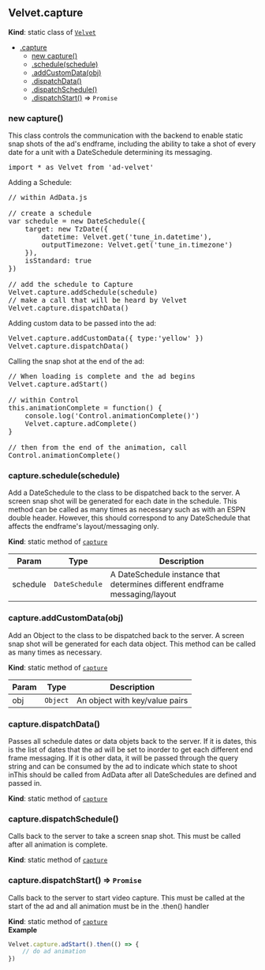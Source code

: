 <a name="Velvet.capture"></a>

## Velvet.capture
**Kind**: static class of [<code>Velvet</code>](#Velvet)  

* [.capture](#Velvet.capture)
    * [new capture()](#new_Velvet.capture_new)
    * [.schedule(schedule)](#Velvet.capture.schedule)
    * [.addCustomData(obj)](#Velvet.capture.addCustomData)
    * [.dispatchData()](#Velvet.capture.dispatchData)
    * [.dispatchSchedule()](#Velvet.capture.dispatchSchedule)
    * [.dispatchStart()](#Velvet.capture.dispatchStart) ⇒ <code>Promise</code>

<a name="new_Velvet.capture_new"></a>

### new capture()
This class controls the communication with the backend to enable static snap shots of the ad's endframe,
including the ability to take a shot of every date for a unit with a DateSchedule determining its messaging.
<pre class="sunlight-highlight-javascript">
import * as Velvet from 'ad-velvet'
</pre>
Adding a Schedule:
<pre class="sunlight-highlight-javascript">
// within AdData.js

// create a schedule
var schedule = new DateSchedule({
	target: new TzDate({
		datetime: Velvet.get('tune_in.datetime'),
		outputTimezone: Velvet.get('tune_in.timezone')
	}),
	isStandard: true
})

// add the schedule to Capture
Velvet.capture.addSchedule(schedule)
// make a call that will be heard by Velvet
Velvet.capture.dispatchData()
</pre>
Adding custom data to be passed into the ad:
<pre class="sunlight-highlight-javascript">
Velvet.capture.addCustomData({ type:'yellow' })
Velvet.capture.dispatchData()
</pre>
Calling the snap shot at the end of the ad:
<pre class="sunlight-highlight-javascript">
// When loading is complete and the ad begins
Velvet.capture.adStart()

// within Control
this.animationComplete = function() {
	console.log('Control.animationComplete()')
	Velvet.capture.adComplete()
}

// then from the end of the animation, call
Control.animationComplete()
</pre>

<a name="Velvet.capture.schedule"></a>

### capture.schedule(schedule)
Add a DateSchedule to the class to be dispatched back to the server.  A screen snap shot will be generated for each
		date in the schedule. This method can be called as many times as necessary such as with an ESPN double header. However,
		this should correspond to any DateSchedule that affects the endframe's layout/messaging only.

**Kind**: static method of [<code>capture</code>](#Velvet.capture)  

| Param | Type | Description |
| --- | --- | --- |
| schedule | <code>DateSchedule</code> | A DateSchedule instance that determines different endframe messaging/layout |

<a name="Velvet.capture.addCustomData"></a>

### capture.addCustomData(obj)
Add an Object to the class to be dispatched back to the server.  A screen snap shot will be generated for each
		data object. This method can be called as many times as necessary.

**Kind**: static method of [<code>capture</code>](#Velvet.capture)  

| Param | Type | Description |
| --- | --- | --- |
| obj | <code>Object</code> | An object with key/value pairs |

<a name="Velvet.capture.dispatchData"></a>

### capture.dispatchData()
Passes all schedule dates or data objets back to the server.  If it is dates, this is the list of dates that the ad will
		be set to inorder to get each different end frame messaging. If it is other data, it will be passed through the query string
		and can be consumed by the ad to indicate which state to shoot inThis should be called from AdData after all DateSchedules
		are defined and passed in.

**Kind**: static method of [<code>capture</code>](#Velvet.capture)  
<a name="Velvet.capture.dispatchSchedule"></a>

### capture.dispatchSchedule()
Calls back to the server to take a screen snap shot. This must be called after all animation is complete.

**Kind**: static method of [<code>capture</code>](#Velvet.capture)  
<a name="Velvet.capture.dispatchStart"></a>

### capture.dispatchStart() ⇒ <code>Promise</code>
Calls back to the server to start video capture. This must be called at the start of the ad and all animation must be in the .then() handler

**Kind**: static method of [<code>capture</code>](#Velvet.capture)  
**Example**  
```js
Velvet.capture.adStart().then(() => {
	// do ad animation
})
```
